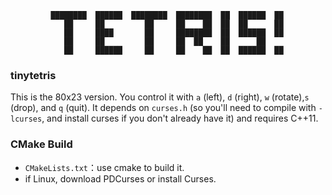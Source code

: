              ████████  ██████  ████████  ████████  ██  ██████  ██
                ██     ██         ██     ██    ██  ██  ██      ██
                ██     ████       ██     ████████  ██  ██████  ██
                ██     ██         ██     ██  ██    ██      ██
                ██     ██████     ██     ██    ██  ██  ██████  ██



### tinytetris
This is the 80x23 version. You control it with `a` (left), `d` (right), `w` (rotate),`s` (drop), and `q` (quit). It depends on `curses.h` (so you'll need to compile with
`-lcurses`, and install curses if you don't already have it) and requires C++11.

### CMake Build

- `CMakeLists.txt`：use cmake to build it.
- if Linux, download PDCurses or install Curses.
